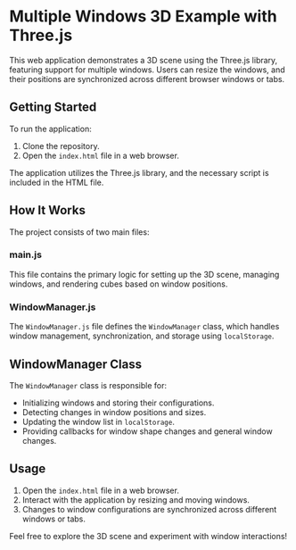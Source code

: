 # Multiple Windows 3D Example with Three.js

This web application demonstrates a 3D scene using the Three.js library, featuring support for multiple windows. Users can resize the windows, and their positions are synchronized across different browser windows or tabs.

## Getting Started

To run the application:

1. Clone the repository.
2. Open the `index.html` file in a web browser.

The application utilizes the Three.js library, and the necessary script is included in the HTML file.

## How It Works

The project consists of two main files:

### main.js

This file contains the primary logic for setting up the 3D scene, managing windows, and rendering cubes based on window positions.

### WindowManager.js

The `WindowManager.js` file defines the `WindowManager` class, which handles window management, synchronization, and storage using `localStorage`.

## WindowManager Class

The `WindowManager` class is responsible for:

- Initializing windows and storing their configurations.
- Detecting changes in window positions and sizes.
- Updating the window list in `localStorage`.
- Providing callbacks for window shape changes and general window changes.

## Usage

1. Open the `index.html` file in a web browser.
2. Interact with the application by resizing and moving windows.
3. Changes to window configurations are synchronized across different windows or tabs.

Feel free to explore the 3D scene and experiment with window interactions!
